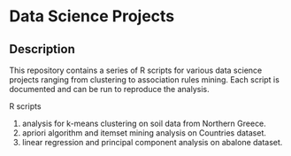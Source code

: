 # Data Science Projects

## Description
This repository contains a series of R scripts for various data science projects ranging from clustering to association rules mining. Each script is documented and can be run to reproduce the analysis.

R scripts
1. analysis for k-means clustering on soil data from Northern Greece.
2. apriori algorithm and itemset mining analysis on Countries dataset.
3. linear regression and principal component analysis on abalone dataset.

